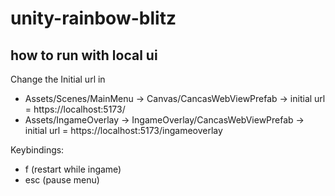 # unity-rainbow-blitz

## how to run with local ui
Change the Initial url in

- Assets/Scenes/MainMenu -> Canvas/CancasWebViewPrefab -> initial url = https://localhost:5173/
- Assets/IngameOverlay -> IngameOverlay/CancasWebViewPrefab -> initial url = https://localhost:5173/ingameoverlay

Keybindings:

- f (restart while ingame)
- esc (pause menu)